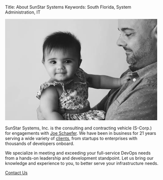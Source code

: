Title: About SunStar Systems
Keywords: South Florida, System Administration, IT

![Autumn and I](images/autumn-and-i.jpg)

SunStar Systems, Inc. is the consulting and contracting vehicle (S-Corp.) for engagements with [Joe Schaefer](https://www.linkedin.com/pub/joe-schaefer/0/702/51b). We have been in business for 21 years serving a wide variety of [clients](/clients), from startups to enterprises with thousands of developers onboard.

We specialize in meeting and exceeding your full-service DevOps needs from a hands-on leadership and development standpoint.  Let us bring our knowledge and experience to you, to better serve your infrastructure needs.

[Contact Us](/contact)
